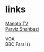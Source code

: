 # links
[Manoto TV](https://www.manototv.com/live/)<br/>
[Parviz Shahbazi](http://www.parvizshahbazi.com/)<br/>

[VOA](https://ir.voanews.com/)<br/>
BBC Farsi (<a href="http://www.bbc.com/persian" target="_blank"></a>)<br/>
